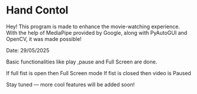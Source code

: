 # Hand Contol

Hey! This program is made to enhance the movie-watching experience. With the help of MediaPipe provided by Google, along with PyAutoGUI and OpenCV, it was made possible!

Date: 29/05/2025

Basic functionalities like play ,pause and Full Screen are done.

If full fist is open then Full Screen mode 
If fist is closed then video is Paused

Stay tuned — more cool features will be added soon!


